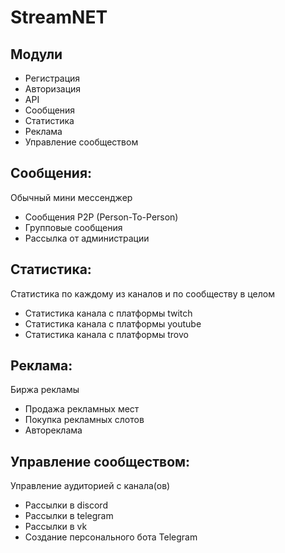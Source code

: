 # **StreamNET**

## Модули
- Регистрация
- Авторизация
- API
- Сообщения
- Статистика
- Реклама
- Управление сообществом

## Сообщения:
Обычный мини мессенджер
- Сообщения P2P (Person-To-Person)
- Групповые сообщения
- Рассылка от администрации

## Статистика:
Статистика по каждому из каналов и по сообществу в целом
- Статистика канала с платформы twitch
- Статистика канала с платформы youtube
- Статистика канала с платформы trovo

## Реклама:
Биржа рекламы
- Продажа рекламных мест
- Покупка рекламных слотов
- Автореклама

## Управление сообществом:
Управление аудиторией с канала(ов)
- Рассылки в discord
- Рассылки в telegram
- Рассылки в vk
- Создание персонального бота Telegram
